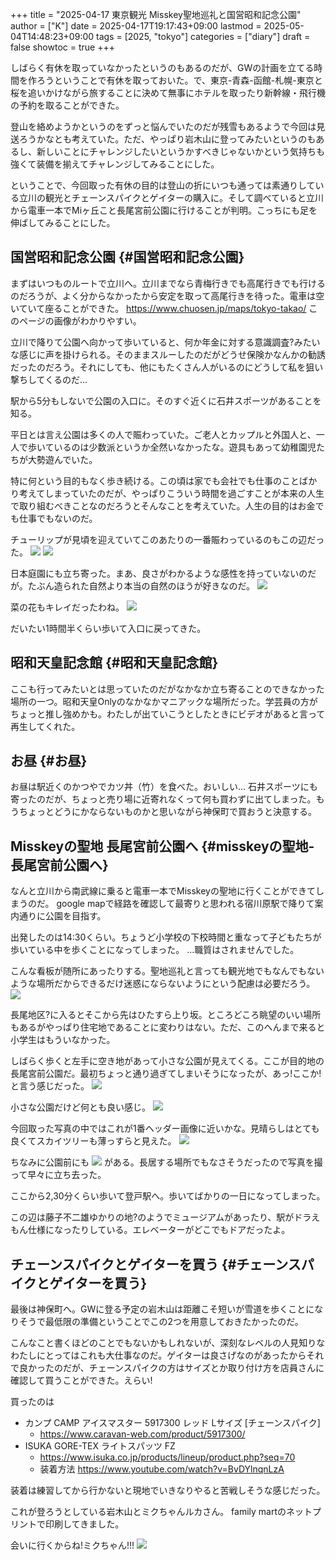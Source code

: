 +++
title = "2025-04-17 東京観光 Misskey聖地巡礼と国営昭和記念公園"
author = ["K"]
date = 2025-04-17T19:17:43+09:00
lastmod = 2025-05-04T14:48:23+09:00
tags = [2025, "tokyo"]
categories = ["diary"]
draft = false
showtoc = true
+++

しばらく有休を取っていなかったというのもあるのだが、GWの計画を立てる時間を作ろうということで有休を取っておいた。で、東京-青森-函館-札幌-東京と桜を追いかけながら旅することに決めて無事にホテルを取ったり新幹線・飛行機の予約を取ることができた。

登山を絡めようかというのをずっと悩んでいたのだが残雪もあるようで今回は見送ろうかなとも考えていた。ただ、やっぱり岩木山に登ってみたいというのもあるし、新しいことにチャレンジしたいというかすべきじゃないかという気持ちも強くて装備を揃えてチャレンジしてみることにした。

ということで、今回取った有休の目的は登山の折にいつも通っては素通りしている立川の観光とチェーンスパイクとゲイターの購入に。そして調べていると立川から電車一本でMiヶ丘こと長尾宮前公園に行けることが判明。こっちにも足を伸ばしてみることにした。


## 国営昭和記念公園 {#国営昭和記念公園}

まずはいつものルートで立川へ。立川までなら青梅行きでも高尾行きでも行けるのだろうが、よく分からなかったから安定を取って高尾行きを待った。電車は空いていて座ることができた。
<https://www.chuosen.jp/maps/tokyo-takao/> このページの画像がわかりやすい。

立川で降りて公園へ向かって歩いていると、何か年金に対する意識調査?みたいな感じに声を掛けられる。そのままスルーしたのだがどうせ保険かなんかの勧誘だったのだろう。それにしても、他にもたくさん人がいるのにどうして私を狙い撃ちしてくるのだ...

駅から5分もしないで公園の入口に。そのすぐ近くに石井スポーツがあることを知る。

平日とは言え公園は多くの人で賑わっていた。ご老人とカップルと外国人と、一人で歩いているのは少数派というか全然いなかったな。遊具もあって幼稚園児たちが大勢遊んでいた。

特に何という目的もなく歩き続ける。この頃は家でも会社でも仕事のことばかり考えてしまっていたのだが、やっぱりこういう時間を過ごすことが本来の人生で取り組むべきことなのだろうとそんなことを考えていた。人生の目的はお金でも仕事でもないのだ。

チューリップが見頃を迎えていてこのあたりの一番賑わっているのもこの辺だった。
[![](/pictures/thumbnails/250417113959758.JPG)](/pictures/250417113959758.JPG)
[![](/pictures/thumbnails/250417114041546.JPG)](/pictures/250417114041546.JPG)

日本庭園にも立ち寄った。まあ、良さがわかるような感性を持っていないのだが。たぶん造られた自然より本当の自然のほうが好きなのだ。
[![](/pictures/thumbnails/250417120644222.JPG)](/pictures/250417120644222.JPG)

菜の花もキレイだったわね。
[![](/pictures/thumbnails/250417121627774.JPG)](/pictures/250417121627774.JPG)

だいたい1時間半くらい歩いて入口に戻ってきた。


## 昭和天皇記念館 {#昭和天皇記念館}

ここも行ってみたいとは思っていたのだがなかなか立ち寄ることのできなかった場所の一つ。昭和天皇Onlyのなかなかマニアックな場所だった。学芸員の方がちょっと推し強めかも。わたしが出ていこうとしたときにビデオがあると言って再生してくれた。


## お昼 {#お昼}

お昼は駅近くのかつやでカツ丼（竹）を食べた。おいしい...
石井スポーツにも寄ったのだが、ちょっと売り場に近寄れなくって何も買わずに出てしまった。もうちょっとどうにかならないものかと思いながら神保町で買おうと決意する。


## Misskeyの聖地 長尾宮前公園へ {#misskeyの聖地-長尾宮前公園へ}

なんと立川から南武線に乗ると電車一本でMisskeyの聖地に行くことができてしまうのだ。
google mapで経路を確認して最寄りと思われる宿川原駅で降りて案内通りに公園を目指す。

出発したのは14:30くらい。ちょうど小学校の下校時間と重なって子どもたちが歩いている中を歩くことになってしまった。
...職質はされませんでした。

こんな看板が随所にあったりする。聖地巡礼と言っても観光地でもなんでもないような場所だからできるだけ迷惑にならないようにという配慮は必要だろう。
[![](/pictures/thumbnails/250417143817468.JPG)](/pictures/250417143817468.JPG)

長尾地区?に入るとそこから先はひたすら上り坂。ところどころ眺望のいい場所もあるがやっぱり住宅地であることに変わりはない。ただ、このへんまで来ると小学生はもういなかった。

しばらく歩くと左手に空き地があって小さな公園が見えてくる。ここが目的地の長尾宮前公園だ。最初ちょっと通り過ぎてしまいそうになったが、あっ!ここか!と言う感じだった。
[![](/pictures/thumbnails/250417144443760.JPG)](/pictures/250417144443760.JPG)

小さな公園だけど何とも良い感じ。
[![](/pictures/thumbnails/250417144544080.JPG)](/pictures/250417144544080.JPG)

今回取った写真の中ではこれが1番ヘッダー画像に近いかな。見晴らしはとても良くてスカイツリーも薄っすらと見えた。
[![](/pictures/thumbnails/250417144502021.JPG)](/pictures/250417144502021.JPG)

ちなみに公園前にも
[![](/pictures/thumbnails/250417144510608.JPG)](/pictures/250417144510608.JPG)
がある。長居する場所でもなさそうだったので写真を撮って早々に立ち去った。

ここから2,30分くらい歩いて登戸駅へ。歩いてばかりの一日になってしまった。

この辺は藤子不二雄ゆかりの地?のようでミュージアムがあったり、駅がドラえもん仕様になったりしている。エレベーターがどこでもドアだったよ。


## チェーンスパイクとゲイターを買う {#チェーンスパイクとゲイターを買う}

最後は神保町へ。GWに登る予定の岩木山は距離こそ短いが雪道を歩くことになりそうで最低限の準備ということでこの2つを用意しておきたかったのだ。

こんなこと書くほどのことでもないかもしれないが、深刻なレベルの人見知りなわたしにとってはこれも大仕事なのだ。ゲイターは良さげなのがあったからそれで良かったのだが、チェーンスパイクの方はサイズとか取り付け方を店員さんに確認して買うことができた。えらい!

買ったのは

-   カンプ CAMP アイスマスター 5917300 レッド Lサイズ [チェーンスパイク]
    -   <https://www.caravan-web.com/product/5917300/>
-   ISUKA GORE-TEX ライトスパッツ FZ
    -   <https://www.isuka.co.jp/products/lineup/product.php?seq=70>
    -   装着方法 <https://www.youtube.com/watch?v=BvDYlnqnLzA>

装着は練習してから行かないと現地でいきなりやると苦戦しそうな感じだった。

これが登ろうとしている岩木山とミクちゃんルカさん。
family martのネットプリントで印刷してきました。

会いに行くからね!ミクちゃん!!!
[![](/pictures/thumbnails/250417173712309.JPG)](/pictures/250417173712309.JPG)
